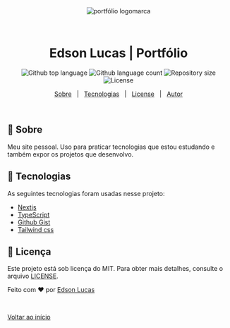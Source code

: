 <div align="center" id="top"> 
  <img src="https://www.datocms-assets.com/66381/1655646077-el.png" alt="portfólio logomarca" />

  &#xa0;

  <!-- <a href="https://new_portfolio.netlify.app">Demo</a> -->
</div>

<h1 align="center">Edson Lucas | Portfólio</h1>

<p align="center">
  <img alt="Github top language" src="https://img.shields.io/github/languages/top/EdsonLucasbd/edsonlucas_portfolio?color=56BEB8">

  <img alt="Github language count" src="https://img.shields.io/github/languages/count/EdsonLucasbd/edsonlucas_portfolio?color=56BEB8">

  <img alt="Repository size" src="https://img.shields.io/github/repo-size/EdsonLucasbd/edsonlucas_portfolio?color=56BEB8">

  <img alt="License" src="https://img.shields.io/github/license/EdsonLucasbd/edsonlucas_portfolio?color=56BEB8">

  <!-- <img alt="Github issues" src="https://img.shields.io/github/issues/EdsonLucasbd/edsonlucas_portfolio?color=56BEB8" /> -->

  <!-- <img alt="Github forks" src="https://img.shields.io/github/forks/EdsonLucasbd/edsonlucas_portfolio?color=56BEB8" /> -->

  <!-- <img alt="Github stars" src="https://img.shields.io/github/stars/EdsonLucasbd/edsonlucas_portfolio?color=56BEB8" /> -->
</p>


<p align="center">
  <a href="#dart-sobre">Sobre</a> &#xa0; | &#xa0; 
  <a href="#rocket-tecnologias">Tecnologias</a> &#xa0; | &#xa0;
  <a href="#memo-licença">License</a> &#xa0; | &#xa0;
  <a href="https://github.com/edsonlucasbd" target="_blank">Autor</a>
</p>

<br>

## :dart: Sobre ##

Meu site pessoal. 
Uso para praticar tecnologias que estou estudando e também expor os projetos que desenvolvo.

## :rocket: Tecnologias ##

As seguintes tecnologias foram usadas nesse projeto:

- [Nextjs](https://nextjs.org/)
- [TypeScript](https://www.typescriptlang.org/)
- [Github Gist](https://gist.github.com/)
- [Tailwind css](https://tailwindcss.com/)


## :memo: Licença ##

Este projeto está sob licença do MIT. Para obter mais detalhes, consulte o arquivo [LICENSE](LICENSE).


Feito com :heart: por <a href="https://github.com/edsonlucasbd" target="_blank">Edson Lucas</a>

&#xa0;

<a href="#top">Voltar ao início</a>

